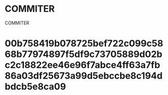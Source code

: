 # COMMITER
COMMITER






# 00b758419b078725bef722c099c5868b77974897f5df9c73705889d02bc2c18822ee46e96f7abce4ff63a7fb86a03df25673a99d5ebccbe8c194dbdcb5e8ca09
